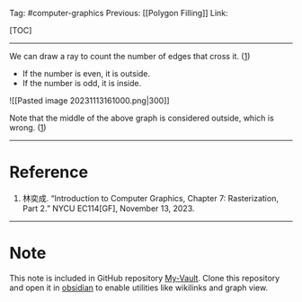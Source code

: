 Tag: #computer-graphics 
Previous: [[Polygon Filling]]
Link: 

[TOC]

---

We can draw a ray to count the number of edges that cross it. (<u>1</u>)

- If the number is even, it is outside.
- If the number is odd, it is inside.

![[Pasted image 20231113161000.png|300]]

Note that the middle of the above graph is considered outside, which is wrong. (<u>1</u>)

---

# Reference

1. 林奕成. “Introduction to Computer Graphics, Chapter 7: Rasterization, Part 2.” NYCU EC114[GF], November 13, 2023.

---

# Note

This note is included in GitHub repository [My-Vault](https://github.com/LittleD3092/My-Vault.git). Clone this repository and open it in [obsidian](https://obsidian.md/) to enable utilities like wikilinks and graph view.